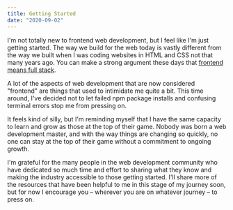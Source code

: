 ```yaml
---
title: Getting Started
date: "2020-09-02"
---
```


I'm not totally new to frontend web development, but I feel like I'm just getting started. The way we build for the web today is vastly different from the way we built when I was coding websites in HTML and CSS not that many years ago. You can make a strong argument these days that [frontend means full stack](https://increment.com/frontend/when-frontend-means-full-stack/).

A lot of the aspects of web development that are now considered "frontend" are things that used to intimidate me quite a bit. This time around, I've decided not to let failed npm package installs and confusing terminal errors stop me from pressing on.

It feels kind of silly, but I'm reminding myself that I have the same capacity to learn and grow as those at the top of their game. Nobody was born a web development master, and with the way things are changing so quickly, no one can stay at the top of their game without a commitment to ongoing growth.

I'm grateful for the many people in the web development community who have dedicated so much time and effort to sharing what they know and making the industry accessible to those getting started. I'll share more of the resources that have been helpful to me in this stage of my journey soon, but for now I encourage you – wherever you are on whatever journey – to press on.

